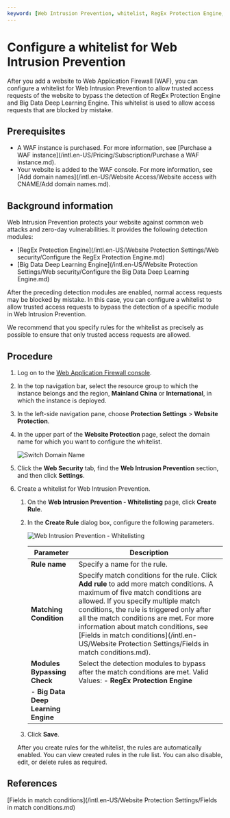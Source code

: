 ```yaml
---
keyword: [Web Intrusion Prevention, whitelist, RegEx Protection Engine, Big Data Deep Learning Engine]
---
```


# Configure a whitelist for Web Intrusion Prevention

After you add a website to Web Application Firewall \(WAF\), you can configure a whitelist for Web Intrusion Prevention to allow trusted access requests of the website to bypass the detection of RegEx Protection Engine and Big Data Deep Learning Engine. This whitelist is used to allow access requests that are blocked by mistake.

## Prerequisites

-   A WAF instance is purchased. For more information, see [Purchase a WAF instance](/intl.en-US/Pricing/Subscription/Purchase a WAF instance.md).
-   Your website is added to the WAF console. For more information, see [Add domain names](/intl.en-US/Website Access/Website access with CNAME/Add domain names.md).

## Background information

Web Intrusion Prevention protects your website against common web attacks and zero-day vulnerabilities. It provides the following detection modules:

-   [RegEx Protection Engine](/intl.en-US/Website Protection Settings/Web security/Configure the RegEx Protection Engine.md)
-   [Big Data Deep Learning Engine](/intl.en-US/Website Protection Settings/Web security/Configure the Big Data Deep Learning Engine.md)

After the preceding detection modules are enabled, normal access requests may be blocked by mistake. In this case, you can configure a whitelist to allow trusted access requests to bypass the detection of a specific module in Web Intrusion Prevention.

We recommend that you specify rules for the whitelist as precisely as possible to ensure that only trusted access requests are allowed.

## Procedure

1.  Log on to the [Web Application Firewall console](https://yundun.console.aliyun.com/?p=waf).

2.  In the top navigation bar, select the resource group to which the instance belongs and the region, **Mainland China** or **International**, in which the instance is deployed.

3.  In the left-side navigation pane, choose **Protection Settings** \> **Website Protection**.

4.  In the upper part of the **Website Protection** page, select the domain name for which you want to configure the whitelist.

    ![Switch Domain Name](https://static-aliyun-doc.oss-cn-hangzhou.aliyuncs.com/assets/img/en-US/8038549951/p77231.png)

5.  Click the **Web Security** tab, find the **Web Intrusion Prevention** section, and then click **Settings**.

6.  Create a whitelist for Web Intrusion Prevention.

    1.  On the **Web Intrusion Prevention - Whitelisting** page, click **Create Rule**.

    2.  In the **Create Rule** dialog box, configure the following parameters.

        ![Web Intrusion Prevention - Whitelisting](https://static-aliyun-doc.oss-cn-hangzhou.aliyuncs.com/assets/img/en-US/5112523061/p74254.png)

        |Parameter|Description|
        |---------|-----------|
        |**Rule name**|Specify a name for the rule.|
        |**Matching Condition**|Specify match conditions for the rule. Click **Add rule** to add more match conditions. A maximum of five match conditions are allowed. If you specify multiple match conditions, the rule is triggered only after all the match conditions are met. For more information about match conditions, see [Fields in match conditions](/intl.en-US/Website Protection Settings/Fields in match conditions.md). |
        |**Modules Bypassing Check**|Select the detection modules to bypass after the match conditions are met. Valid Values:         -   **RegEx Protection Engine**
        -   **Big Data Deep Learning Engine** |

    3.  Click **Save**.

    After you create rules for the whitelist, the rules are automatically enabled. You can view created rules in the rule list. You can also disable, edit, or delete rules as required.


## References

[Fields in match conditions](/intl.en-US/Website Protection Settings/Fields in match conditions.md)

